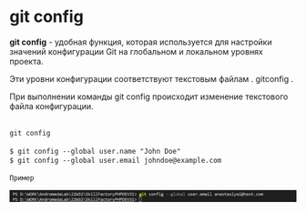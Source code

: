 # git config

**git config** - удобная функция, которая используется для настройки значений конфигурации Git на глобальном и локальном уровнях проекта. 

Эти уровни конфигурации соответствуют текстовым файлам . gitconfig . 

При выполнении команды git config происходит изменение текстового файла конфигурации.

```bash=

git сonfig

$ git config --global user.name "John Doe"
$ git config --global user.email johndoe@example.com

```

``Пример``

![git config](/pics/Config.png)